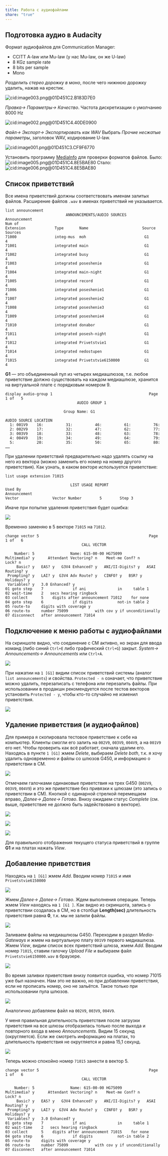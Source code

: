 ```yaml
---
title: Работа с аудиофайлами
share: "true"
---
```

## Подготовка аудио в Audacity
Формат аудиофайлов для Communication Manager:
- CCITT A-law или Mu-law (у нас Mu-law, он же U-law)
- 8 KGz sample rate
- 8 bits per sample
- Mono

*Разделить стерео дорожку в моно*, после чего нижнюю дорожку удалить, нажав на крестик.

![cid:image003.png@01D451C2.B183D7E0](image223.png)

*Правка→ Параметры→ Качество*. Частота дискретизации о умолчанию 8000 Hz

![cid:image002.png@01D451C4.40DE0900](image224.png)

*Файл→ Экспорт→ Экспортировать как WAV*
Выбрать *Прочие несжатые параметры*, заголовок WAV, кодирование U-law.

![cid:image001.png@01D451C3.CF9F6770](image225.png)

Установить программу [MediaInfo](https://mediaarea.net/ru/MediaInfo) для проверки форматов файлов.
Было:
![cid:image005.png@01D451C4.8E5BAE80](image226.png)
Стало:
![cid:image006.png@01D451C4.8E5BAE80](image227.png)

## Список приветствий
Все имена приветствий должны соответствовать именам залитых файлов. Расширение файлов `.wav` в именах приветствий не указывается.

```console title="li anno"
list announcement
                           ANNOUNCEMENTS/AUDIO SOURCES
Announcement                                                            Num of
Extension             Type       Name                        Source     Sources
71000                 integ-mus  moh                          G1          4
71001                 integrated main                         G1          4
71002                 integrated busy                         G1          4
71003                 integrated poseshenie                   G1          4
71004                 integrated main-night                   G1          4
71005                 integrated record                       G1          4
71006                 integrated poseshenie1                  G1          4
71007                 integrated poseshenie2                  G1          4
71008                 integrated poseshenie3                  G1          4
71009                 integrated poseshenie4                  G1          4
71010                 integrated donabor                      G1          4
71011                 integrated posesh-night                 G1          4
71012                 integrated Privetstvie1                 G1          4
71014                 integrated nedostupen                   G1          4
71015                 integrated Privetstvie6150000           G1          4
```

**G1** — это объединенный пул из четырех медиашлюзов, т.е. любое приветствие должно существовать на каждом медиашлюзе, хранится на виртуальной плате с порядковым номером 9.

```console title="disp audio 1"
display audio-group 1                                           Page   1 of   5
                                AUDIO GROUP 1

                          Group Name: G1

AUDIO SOURCE LOCATION
  1: 001V9    16:          31:          46:          61:          76:
  2: 002V9    17:          32:          47:          62:          77:
  3: 003V9    18:          33:          48:          63:          78:
  4: 004V9    19:          34:          49:          64:          79:
  5:          20:          35:          50:          65:          80:
……
```

При удалении приветствий предварительно надо удалять ссылку на него из вектора (можно заменить его номер на номер другого приветствия).
Как узнать, в каком векторе используется приветствие:

``` title="li usa ext 71015"
list usage extension 71015

                             LIST USAGE REPORT
Used By
Announcement
Vector               Vector Number        5        Step 3
```

Иначе при попытке удаления приветствия будет ошибка:

![](image228.png)

Временно заменяю в 5 векторе `71015` на `71012`.

``` title="ch ve 5" {11}
change vector 5                                                 Page   1 of   6
                                  CALL VECTOR

    Number: 5                Name: 615-00-00 HG75099
Multimedia? y      Attendant Vectoring? n    Meet-me Conf? n           Lock? n
     Basic? y   EAS? y   G3V4 Enhanced? y   ANI/II-Digits? y   ASAI Routing? y
 Prompting? y   LAI? y  G3V4 Adv Route? y   CINFO? y   BSR? y   Holidays? y
 Variables? y   3.0 Enhanced? y
01 goto step    7             if ani              in     table 1
02 wait-time    2   secs hearing ringback
03 collect      5    digits after announcement 71012    for none
04 goto step    6             if digits           not-in table 2
05 route-to     digits with coverage y
06 route-to     number 75099            with cov y if unconditionally
07 disconnect   after announcement 71014
```
## Подключение к меню работы с аудиофайлами
На скриншоте видно, что соединение с CM активно, но экран для ввода команд (либо синий `Ctrl+E` либо графический `Ctrl+G`) закрыт. *System→ Announcements→ Announcements* или `Ctrl+A`.

![](image229.png)

При нажатии на `1 [G1]` видим список приветствий системы (аналог `list announcements`) и свойства. `Protected - n` означает, что приветствие можно удалить, перезаписать с телефона или перезалить файлы. При использовании в продакшн рекомендуется после тестов векторов установить `Protected - y`, чтобы кто-то случайно не изменил приветствия.

![](image230.png)
## Удаление приветствия (и аудиофайлов)
Для примера я скопировала тестовое приветствие к себе на компьютер. Клиенты смогли его залить на `002V9`, `003V9`, `004V9`, а на `001V9` его нет. Чтобы проверить как всё работает, сначала удалим его. Находясь в пункте `1 [G1]` жмем *Delete*, выбираем *Delete both*, т.к. я хочу удалить одновременно и файлы со шлюзов G450, и информацию о приветствии в CM.

![](image231.png)

Отмечаем галочками одинаковые приветствия на трех G450 (`002V9`, `003V9`, `004V9`) и это же приветствие без привязки к шлюзам (это запись о приветствии в СМ). Кнопкой с одинарной стрелкой перемещаем вправо, *Далее→ Далее→ Готово*. Внизу ожидаем статус *Complete* (см. выше, приветствие не должно быть задействовано в векторе).

![](image232.png)

![](image233.png)

![](image234.png)

Для правильного отображения текущего статуса приветствий в группе **G1** и на платах нажать *View*.
## Добавление приветствия
Находясь на `1 [G1]` жмем *Add*. Вводим номер `71015` и имя `Privetstvie6150000`

![](image235.png)

Жмем *Далее→ Далее→ Готово*. Ждем выполнения операции. Теперь жмем *View* находясь на `1 [G1 ]`. Как видно из скриншота, запись о приветствии создалась в CM, но в столбце **Length(sec)** длительность приветствия равна **0**, т.к. мы не залили файлы.

![](image236.png)

Заливаем файлы на медиашлюзы G450.
Переходим в раздел *Media-Gateways* и жмем на виртуальную плату `001V9` первого медиашлюза. Жмем *View*, видим список всех приветствий шлюза, жмем *Add*. Вводим номер `71015`, ставим галочку *Upload File* и выбираем файл `Privetstvie6150000.wav` в браузере.

![](image237.png)

Во время заливки приветствия внизу появится ошибка, что номер 71015 уже был назначен. Нам это не важно, но при добавлении приветствия, если не прописать номер, оно не зальётся. Такое только при использовании пула шлюзов.

![](image238.png)

Аналогично добавляем файл на `002V9`, `003V9`, `004V9`.

У меня правильная длительность приветствия после загрузки приветствия на все шлюзы отобразилась только после выхода и повторного входа в меню *Announcements*. Видим 15 секунд (округляется). Если же смотреть информацию на платах, то длительность приветствия не округляется и равна 15,1 секунд.

![](image239.png)

Теперь можно спокойно номер `71015` занести в вектор 5.

``` title="ch ve 5" {11}
change vector 5                                                 Page   1 of   6
                                  CALL VECTOR

    Number: 5                Name: 615-00-00 HG75099
Multimedia? y      Attendant Vectoring? n    Meet-me Conf? n           Lock? n
     Basic? y   EAS? y   G3V4 Enhanced? y   ANI/II-Digits? y   ASAI Routing? y
 Prompting? y   LAI? y  G3V4 Adv Route? y   CINFO? y   BSR? y   Holidays? y
 Variables? y   3.0 Enhanced? y
01 goto step    7             if ani              in     table 1
02 wait-time    2   secs hearing ringback
03 collect      5    digits after announcement 71015    for none
04 goto step    6             if digits           not-in table 2
05 route-to     digits with coverage y
06 route-to     number 75099            with cov y if unconditionally
07 disconnect   after announcement 71014
```
